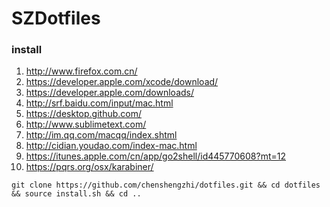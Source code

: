 # SZDotfiles

### install

1. http://www.firefox.com.cn/
1. https://developer.apple.com/xcode/download/
1. https://developer.apple.com/downloads/
2. http://srf.baidu.com/input/mac.html
2. https://desktop.github.com/
3. http://www.sublimetext.com/
4. http://im.qq.com/macqq/index.shtml
6. http://cidian.youdao.com/index-mac.html
7. https://itunes.apple.com/cn/app/go2shell/id445770608?mt=12
8. https://pqrs.org/osx/karabiner/ 

```
git clone https://github.com/chenshengzhi/dotfiles.git && cd dotfiles && source install.sh && cd ..
```
